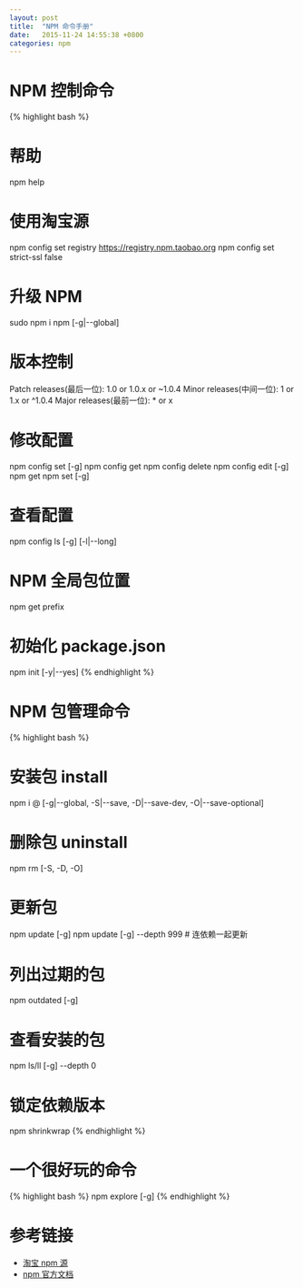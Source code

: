 ```yaml
---
layout: post
title:  "NPM 命令手册"
date:   2015-11-24 14:55:38 +0800
categories: npm
---
```


# NPM 控制命令

{% highlight bash %}
# 帮助
npm help <cmd>

# 使用淘宝源
npm config set registry https://registry.npm.taobao.org
npm config set strict-ssl false

# 升级 NPM
sudo npm i npm [-g|--global]

# 版本控制
Patch releases(最后一位): 1.0 or 1.0.x or ~1.0.4
Minor releases(中间一位): 1   or 1.x   or ^1.0.4
Major releases(最前一位): *   or x

# 修改配置
npm config set <key> <value> [-g]
npm config get <key>
npm config delete <key>
npm config edit [-g]
npm get <key>
npm set <key> <value> [-g]

# 查看配置
npm config ls [-g] [-l|--long]

# NPM 全局包位置
npm get prefix

# 初始化 package.json
npm init [-y|--yes]
{% endhighlight %}

# NPM 包管理命令

{% highlight bash %}

# 安装包 install
npm i <pkg>@<version> [-g|--global, -S|--save, -D|--save-dev, -O|--save-optional]

# 删除包 uninstall
npm rm <pkg> [-S, -D, -O]

# 更新包
npm update <pkg> [-g]
npm update <pkg> [-g] --depth 999 # 连依赖一起更新

# 列出过期的包
npm outdated [-g]

# 查看安装的包
npm ls/ll [-g] --depth 0

# 锁定依赖版本
npm shrinkwrap
{% endhighlight %}

# 一个很好玩的命令

{% highlight bash %}
npm explore <pkg> [-g]
{% endhighlight %}

# 参考链接
- [淘宝 npm 源](http://npm.taobao.org)
- [npm 官方文档](https://docs.npmjs.com/getting-started/what-is-npm)
